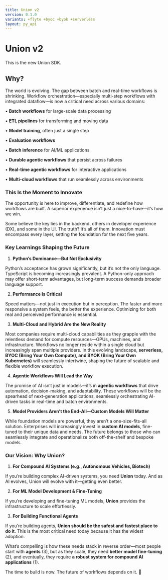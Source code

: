 ```yaml
---
title: Union v2
version: 0.1.0
variants: +flyte +byoc +byok +serverless
layout: py_api
---
```


# Union v2

This is the new Union SDK.

## Why?
The world is evolving. The gap between batch and real-time workflows is shrinking. Workflow orchestration—especially multi-step workflows with integrated dataflow—is now a critical need across various domains:

•	**Batch workflows** for large-scale data processing

•	**ETL pipelines** for transforming and moving data

•	**Model training**, often just a single step

•	**Evaluation workflows**

•	**Batch inference** for AI/ML applications

•	**Durable agentic workflows** that persist across failures

•	**Real-time agentic workflows** for interactive applications

•	**Multi-cloud workflows** that run seamlessly across environments

### **This Is the Moment to Innovate**

The opportunity is here to improve, differentiate, and redefine how workflows are built. A superior experience isn’t just a nice-to-have—it’s how we win.

Some believe the key lies in the backend, others in developer experience (DX), and some in the UI. The truth? It’s all of them. Innovation must encompass every layer, setting the foundation for the next five years.

### **Key Learnings Shaping the Future**

1.	**Python’s Dominance—But Not Exclusivity**

Python’s acceptance has grown significantly, but it’s not the only language. TypeScript is becoming increasingly prevalent. A Python-only approach may offer short-term advantages, but long-term success demands broader language support.

2.	**Performance Is Critical**

Speed matters—not just in execution but in perception. The faster and more responsive a system feels, the better the experience. Optimizing for both real and perceived performance is essential.

3.	**Multi-Cloud and Hybrid Are the New Reality**

Most companies require multi-cloud capabilities as they grapple with the relentless demand for compute resources—GPUs, machines, and infrastructure. Workflows no longer reside within a single cloud but increasingly span multiple providers. In this evolving landscape, **serverless, BYOC (Bring Your Own Compute), and BYOK (Bring Your Own Kubernetes)** will seamlessly intertwine, shaping the future of scalable and flexible workflow execution.

4.	**Agentic Workflows Will Lead the Way**

The promise of AI isn’t just in models—it’s in **agentic workflows** that drive automation, decision-making, and adaptability. These workflows will be the spearhead of next-generation applications, seamlessly orchestrating AI-driven tasks in real-time and batch environments.

5.	**Model Providers Aren’t the End-All—Custom Models Will Matter**

While foundation models are powerful, they aren’t a one-size-fits-all solution. Enterprises will increasingly invest in **custom AI models**, fine-tuned to their unique data and needs. The future belongs to those who can seamlessly integrate and operationalize both off-the-shelf and bespoke models.

### **Our Vision: Why Union?**

1.	**For Compound AI Systems (e.g., Autonomous Vehicles, Biotech)**

If you’re building complex AI-driven systems, you need **Union** today. And as AI evolves, Union will evolve with it—getting even better.

2.	**For ML Model Development & Fine-Tuning**

If you’re developing and fine-tuning ML models, **Union** provides the infrastructure to scale effortlessly.

3.	**For Building Functional Agents**

If you’re building agents, **Union should be the safest and fastest place to do it**. This is the most critical need today because it has the widest adoption.

What’s compelling is how these needs stack in reverse order—most people start with **agents** (3), but as they scale, they need **better model fine-tuning** (2), and eventually, they require **a robust system for compound AI applications** (1).

The time to build is now. The future of workflows depends on it. 🚀


